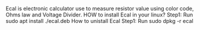 Ecal is electronic calculator use to measure resistor value using color code, Ohms law and Voltage Divider. 
HOW to install Ecal in your linux?
Step1: Run sudo apt install ./ecal.deb
How to unistall Ecal
Step1: Run sudo dpkg -r ecal








